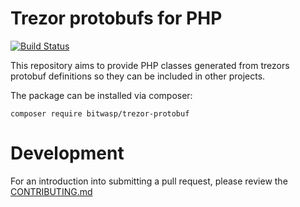 Trezor protobufs for PHP
=========================

[![Build Status](https://travis-ci.org/Bit-Wasp/trezor-protobuf.svg?branch=master)](https://travis-ci.org/Bit-Wasp/trezor-protobuf)

This repository aims to provide PHP classes generated from trezors protobuf definitions so they can be included in other projects.

The package can be installed via composer:

    composer require bitwasp/trezor-protobuf

# Development

For an introduction into submitting a pull request, please review the [CONTRIBUTING.md](CONTRIBUTING.md)



